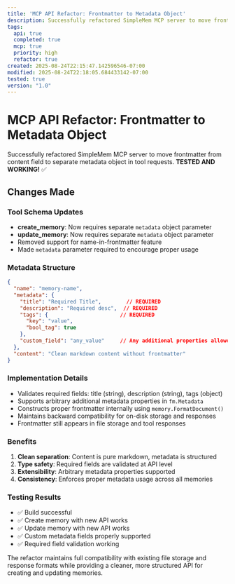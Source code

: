 ```yaml
---
title: 'MCP API Refactor: Frontmatter to Metadata Object'
description: Successfully refactored SimpleMem MCP server to move frontmatter from content field to separate metadata object in tool requests
tags:
  api: true
  completed: true
  mcp: true
  priority: high
  refactor: true
created: 2025-08-24T22:15:47.142596546-07:00
modified: 2025-08-24T22:18:05.684433142-07:00
tested: true
version: "1.0"
---
```


# MCP API Refactor: Frontmatter to Metadata Object

Successfully refactored SimpleMem MCP server to move frontmatter from content field to separate metadata object in tool requests. **TESTED AND WORKING!** ✅

## Changes Made

### Tool Schema Updates
- **create_memory**: Now requires separate `metadata` object parameter
- **update_memory**: Now requires separate `metadata` object parameter  
- Removed support for name-in-frontmatter feature
- Made `metadata` parameter required to encourage proper usage

### Metadata Structure
```json
{
  "name": "memory-name",
  "metadata": {
    "title": "Required Title",        // REQUIRED
    "description": "Required desc",  // REQUIRED  
    "tags": {                       // REQUIRED
      "key": "value",
      "bool_tag": true
    },
    "custom_field": "any_value"     // Any additional properties allowed
  },
  "content": "Clean markdown content without frontmatter"
}
```

### Implementation Details
- Validates required fields: title (string), description (string), tags (object)
- Supports arbitrary additional metadata properties in `fm.Metadata`
- Constructs proper frontmatter internally using `memory.FormatDocument()`
- Maintains backward compatibility for on-disk storage and responses
- Frontmatter still appears in file storage and tool responses

### Benefits
1. **Clean separation**: Content is pure markdown, metadata is structured
2. **Type safety**: Required fields are validated at API level
3. **Extensibility**: Arbitrary metadata properties supported
4. **Consistency**: Enforces proper metadata usage across all memories

### Testing Results
- ✅ Build successful
- ✅ Create memory with new API works
- ✅ Update memory with new API works
- ✅ Custom metadata fields properly supported
- ✅ Required field validation working

The refactor maintains full compatibility with existing file storage and response formats while providing a cleaner, more structured API for creating and updating memories.